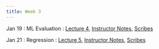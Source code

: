 ```yaml
---
title: Week 3
---
```


Jan 19
: ML Evaluation
  : [Lecture 4](https://drive.google.com/file/d/1ZKbyJoog3buo5C9yW9ylP2E0DTr7t-lm/view?usp=sharing), [Instructor Notes](https://drive.google.com/file/d/1HD0dZ4M7T8ko0iSxGtWCa9LS6pwb3G8J/view?usp=sharing), [Scribes](#)

Jan 21
: Regression 
  : [Lecture 5](https://drive.google.com/file/d/1QEl3WDKBmVzusHTKESXDAEvJUyqijtsM/view?usp=sharing), [Instructor Notes](https://drive.google.com/file/d/1kdw9q2fzV_HhP6dldo42eDUyOKVtQWlq/view?usp=sharing), [Scribes](#)

